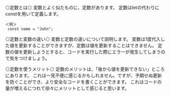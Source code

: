 ◎定数とは◎
変数とよく似たものに、定数があります。
定数はletの代わりにconstを用いて定義します。

    ＜例＞
     const name = "John";
 
 ◎定数と変数の違い◎
 変数と定数の違いについて説明します。
変数は1度代入した値を更新することができますが、定数は値を更新することはできません。
定数の値を更新しようとすると、コードを実行した際にエラーが発生してしまうので気をつけましょう。

◎定数を使うメリット◎
定数のメリットは、「後から値を更新できない」ところにあります。
これは一見不便に感じるかもしれません。ですが、予期せぬ更新を防ぐことができ、より安全なコードを書くことができます。
これはコードの量が増えるにつれて徐々にメリットとして感じると思います。
